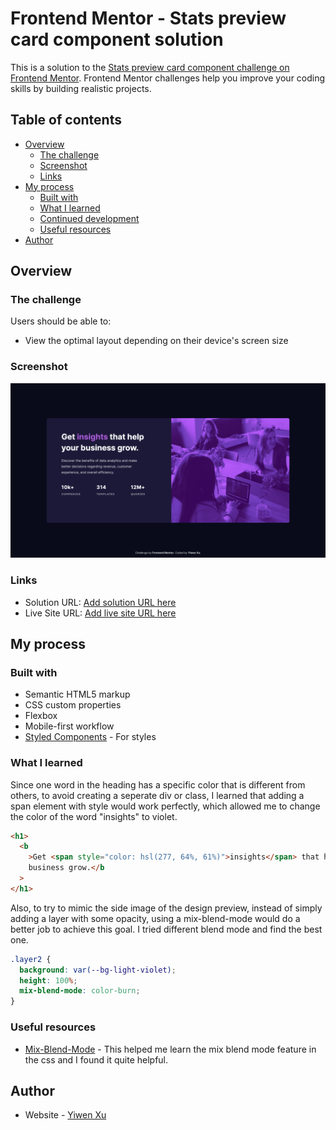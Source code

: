 # Frontend Mentor - Stats preview card component solution

This is a solution to the [Stats preview card component challenge on Frontend Mentor](https://www.frontendmentor.io/challenges/stats-preview-card-component-8JqbgoU62). Frontend Mentor challenges help you improve your coding skills by building realistic projects.

## Table of contents

- [Overview](#overview)
  - [The challenge](#the-challenge)
  - [Screenshot](#screenshot)
  - [Links](#links)
- [My process](#my-process)
  - [Built with](#built-with)
  - [What I learned](#what-i-learned)
  - [Continued development](#continued-development)
  - [Useful resources](#useful-resources)
- [Author](#author)

## Overview

### The challenge

Users should be able to:

- View the optimal layout depending on their device's screen size

### Screenshot

![](./desktop-screenshot.png)

### Links

- Solution URL: [Add solution URL here](https://github.com/yiwenxx/Fronted-Mentor-Challenge)
- Live Site URL: [Add live site URL here](https://yiwenxx.github.io/Fronted-Mentor-Challenge/)

## My process

### Built with

- Semantic HTML5 markup
- CSS custom properties
- Flexbox
- Mobile-first workflow
- [Styled Components](https://styled-components.com/) - For styles

### What I learned

Since one word in the heading has a specific color that is different from others, to avoid creating a seperate div or class, I learned that adding a span element with style would work perfectly, which allowed me to change the color of the word "insights" to violet.

```html
<h1>
  <b
    >Get <span style="color: hsl(277, 64%, 61%)">insights</span> that help your
    business grow.</b
  >
</h1>
```

Also, to try to mimic the side image of the design preview, instead of simply adding a layer with some opacity, using a mix-blend-mode would do a better job to achieve this goal. I tried different blend mode and find the best one.

```css
.layer2 {
  background: var(--bg-light-violet);
  height: 100%;
  mix-blend-mode: color-burn;
}
```

### Useful resources

- [Mix-Blend-Mode](https://developer.mozilla.org/en-US/docs/Web/CSS/mix-blend-mode) - This helped me learn the mix blend mode feature in the css and I found it quite helpful.

## Author

- Website - [Yiwen Xu](https://github.com/yiwenxx)
